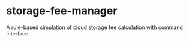 # storage-fee-manager
A rule-based simulation of cloud storage fee calculation with command interface.
